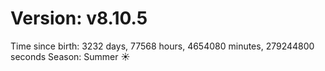 # Version: v8.10.5
Time since birth: 3232 days, 77568 hours, 4654080 minutes, 279244800 seconds
Season: Summer ☀️
